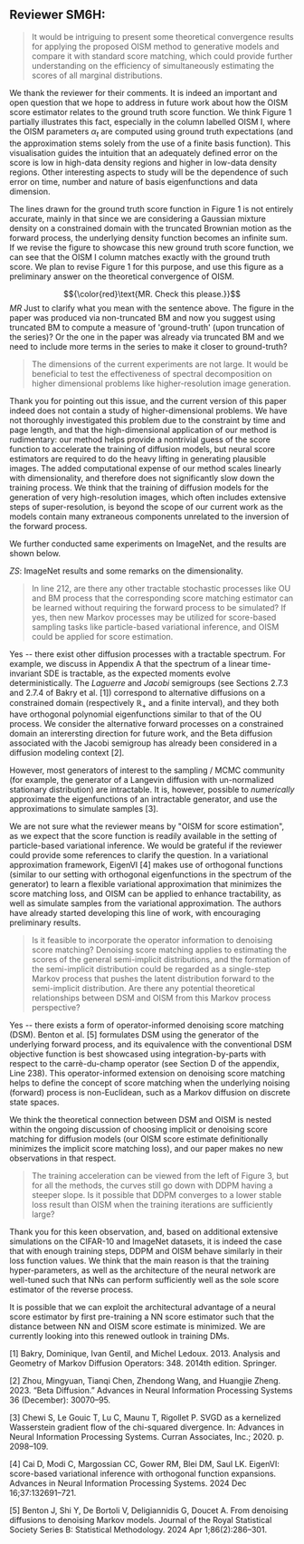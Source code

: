 ## Reviewer SM6H:

>It would be intriguing to present some theoretical convergence results for applying the proposed OISM method to generative models and compare it with standard score matching, which could provide further understanding on the efficiency of simultaneously estimating the scores of all marginal distributions.

We thank the reviewer for their comments. It is indeed an important and open question that we hope to address in future work about how the OISM score estimator relates to the ground truth score function. We think Figure 1 partially illustrates this fact, especially in the column labelled OISM I, where the OISM parameters $\alpha_t$ are computed using ground truth expectations (and the approximation stems solely from the use of a finite basis function). This visualisation guides the intuition that an adequately defined error on the score is low in high-data density regions and higher in low-data density regions. Other interesting aspects to study will be the dependence of such error on time, number and nature of basis eigenfunctions and data dimension. 

The lines drawn for the ground truth score function in Figure 1 is not entirely accurate, mainly in that since we are considering a Gaussian mixture density on a constrained domain with the truncated Brownian motion as the forward process, the underlying density function becomes an infinite sum. If we revise the figure to showcase this new ground truth score function, we can see that the OISM I column matches exactly with the ground truth score. We plan to revise Figure 1 for this purpose, and use this figure as a preliminary answer on the theoretical convergence of OISM. 

$${\color{red}\text{MR. Check this please.}}$$ _MR_ Just to clarify what you mean with the sentence above. The figure in the paper was produced via non-truncated BM and now you suggest using truncated BM to compute a measure of 'ground-truth' (upon truncation of the series)? Or the one in the paper was already via truncated BM and we need to include more terms in the series to make it closer to ground-truth? 

 >The dimensions of the current experiments are not large. It would be beneficial to test the effectiveness of spectral decomposition on higher dimensional problems like higher-resolution image generation.

Thank you for pointing out this issue, and the current version of this paper indeed does not contain a study of higher-dimensional problems. We have not thoroughly investigated this problem due to the constraint by time and page length, and that the high-dimensional application of our method is rudimentary: our method helps provide a nontrivial guess of the score function to accelerate the training of diffusion models, but neural score estimators are required to do the heavy lifting in generating plausible images. The added computational expense of our method scales linearly with dimensionality, and therefore does not significantly slow down the training process. We think that the training of diffusion models for the generation of very high-resolution images, which often includes extensive steps of super-resolution, is beyond the scope of our current work as the models contain many extraneous components unrelated to the inversion of the forward process. 

We further conducted same experiments on ImageNet, and the results are shown below. 

_ZS_: ImageNet results and some remarks on the dimensionality. 

>In line 212, are there any other tractable stochastic processes like OU and BM process that the corresponding score matching estimator can be learned without requiring the forward process to be simulated? If yes, then new Markov processes may be utilized for score-based sampling tasks like particle-based variational inference, and OISM could be applied for score estimation.

Yes -- there exist other diffusion processes with a tractable spectrum. For example, we discuss in Appendix A that the spectrum of a linear time-invariant SDE is tractable, as the expected moments evolve deterministically. The _Laguerre_ and _Jacobi_ semigroups (see Sections 2.7.3 and 2.7.4 of Bakry et al. [1]) correspond to alternative diffusions on a constrained domain (respectively $\mathbb{R}_+$ and a finite interval), and they both have orthogonal polynomial eigenfunctions similar to that of the OU process. We consider the alternative forward processes on a constrained domain an interersting direction for future work, and the Beta diffusion associated with the Jacobi semigroup has already been considered in a diffusion modeling context [2]. 

However, most generators of interest to the sampling / MCMC community (for example, the generator of a Langevin diffusion with un-normalized stationary distribution) are intractable. It is, however, possible to _numerically_ approximate the eigenfunctions of an intractable generator, and use the approximations to simulate samples [3]. 

We are not sure what the reviewer means by "OISM for score estimation", as we expect that the score function is readily available in the setting of particle-based variational inference. We would be grateful if the reviewer could provide some references to clarify the question. In a variational approximation framework, EigenVI [4] makes use of orthogonal functions (similar to our setting with orthogonal eigenfunctions in the spectrum of the generator) to learn a flexible variational approximation that minimizes the score matching loss, and OISM can be applied to enhance tractability, as well as simulate samples from the variational approximation. The authors have already started developing this line of work, with encouraging preliminary results.

>Is it feasible to incorporate the operator information to denoising score matching? Denoising score matching applies to estimating the scores of the general semi-implicit distributions, and the formation of the semi-implicit distribution could be regarded as a single-step Markov process that pushes the latent distribution forward to the semi-implicit distribution. Are there any potential theoretical relationships between DSM and OISM from this Markov process perspective?

Yes -- there exists a form of operator-informed denoising score matching (DSM). Benton et al. [5] formulates DSM using the generator of the underlying forward process, and its equivalence with the conventional DSM objective function is best showcased using integration-by-parts with respect to the carrè-du-champ operator (see Section D of the appendix, Line 238). This operator-informed extension on denoising score matching helps to define the concept of score matching when the underlying noising (forward) process is non-Euclidean, such as a Markov diffusion on discrete state spaces. 

We think the theoretical connection between DSM and OISM is nested within the ongoing discussion of choosing implicit or denoising score matching for diffusion models (our OISM score estimate definitionally minimizes the implicit score matching loss), and our paper makes no new observations in that respect. 

>The training acceleration can be viewed from the left of Figure 3, but for all the methods, the curves still go down with DDPM having a steeper slope. Is it possible that DDPM converges to a lower stable loss result than OISM when the training iterations are sufficiently large?

Thank you for this keen observation, and, based on additional extensive simulations on the CIFAR-10 and ImageNet datasets, it is indeed the case that with enough training steps, DDPM and OISM behave similarly in their loss function values. We think that the main reason is that the training hyper-parameters, as well as the architecture of the neural network are well-tuned such that NNs can perform sufficiently well as the sole score estimator of the reverse process. 

It is possible that we can exploit the architectural advantage of a neural score estimator by first pre-training a NN score estimator such that the distance between NN and OISM score estimate is minimized. We are currently looking into this renewed outlook in training DMs. 

[1] Bakry, Dominique, Ivan Gentil, and Michel Ledoux. 2013. Analysis and Geometry of Markov Diffusion Operators: 348. 2014th edition. Springer.

[2] Zhou, Mingyuan, Tianqi Chen, Zhendong Wang, and Huangjie Zheng. 2023. “Beta Diffusion.” Advances in Neural Information Processing Systems 36 (December): 30070–95.

[3] Chewi S, Le Gouic T, Lu C, Maunu T, Rigollet P. SVGD as a kernelized Wasserstein gradient flow of the chi-squared divergence. In: Advances in Neural Information Processing Systems. Curran Associates, Inc.; 2020. p. 2098–109.

[4] Cai D, Modi C, Margossian CC, Gower RM, Blei DM, Saul LK. EigenVI: score-based variational inference with orthogonal function expansions. Advances in Neural Information Processing Systems. 2024 Dec 16;37:132691–721.

[5] Benton J, Shi Y, De Bortoli V, Deligiannidis G, Doucet A. From denoising diffusions to denoising Markov models. Journal of the Royal Statistical Society Series B: Statistical Methodology. 2024 Apr 1;86(2):286–301.
